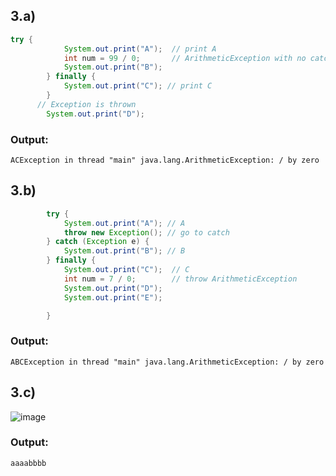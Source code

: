 ## 3.a)
``` java
try {
            System.out.print("A");  // print A
            int num = 99 / 0;       // ArithmeticException with no catch
            System.out.print("B");
        } finally {
            System.out.print("C"); // print C
        }
      // Exception is thrown
        System.out.print("D");
```
### Output:
``` 
ACException in thread "main" java.lang.ArithmeticException: / by zero
```

## 3.b)
``` java
        try {
            System.out.print("A"); // A
            throw new Exception(); // go to catch
        } catch (Exception e) {
            System.out.print("B"); // B
        } finally {
            System.out.print("C");  // C
            int num = 7 / 0;        // throw ArithmeticException
            System.out.print("D");
            System.out.print("E");

        }
```
### Output:
```
ABCException in thread "main" java.lang.ArithmeticException: / by zero
```

## 3.c)
![image](https://github.com/AhmedBakrXI/-java-exams/assets/114930002/ddd1b0b8-2fec-4957-8169-657d0f0cdbc4)
### Output:
```
aaaabbbb
```

